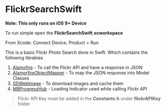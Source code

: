 # FlickrSearchSwift

**Note: This only runs on iOS 9+ Device**

To run simple open the **FlickrSearchSwift.xcworkspace**

From Xcode: Connect Device, Product > Run

This is a basic Flickr Photo Search done in Swift. Which contains the following librabies

1. [Alamofire](https://github.com/Alamofire/Alamofire) - To call the Flickr API and have a response in JSON
2. [AlamorfireObjectMapper](https://github.com/tristanhimmelman/AlamofireObjectMapper) - To map the JSON response into Model Classes
3. [SDWebImage](https://github.com/rs/SDWebImage) - To download images and cache them
4. [MBProgressHub](https://github.com/jdg/MBProgressHUD) - Loading Indicator used while calling Flickr API

> Flickr API Key must be added in the **Constants.h** under **flickrAPIKey** folder
